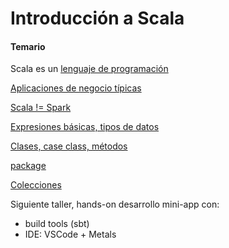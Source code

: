 # Introducción a Scala

#### Temario

Scala es un [lenguaje de programación](lenguaje.md) 

[Aplicaciones de negocio típicas](aplicaciones_negocio.md)

[Scala != Spark](spark_vs_scala.md)

[Expresiones básicas, tipos de datos](expresiones-scala-cli.md)

[Clases, case class, métodos](estructuras.md)

[package](package.md)

[Colecciones](otras-colecciones.md)


Siguiente taller, hands-on desarrollo mini-app con:

- build tools (sbt)
- IDE: VSCode + Metals


